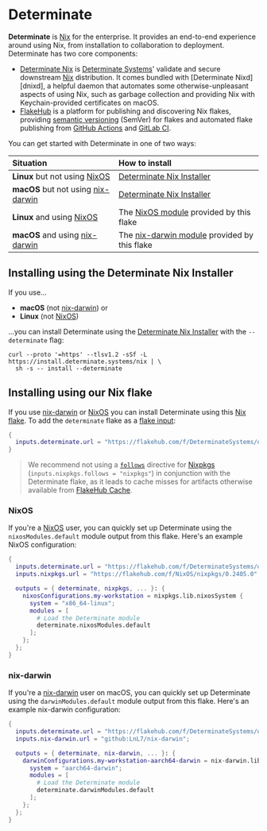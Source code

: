 # Determinate

**Determinate** is [Nix] for the enterprise.
It provides an end-to-end experience around using Nix, from installation to collaboration to deployment.
Determinate has two core components:

- [Determinate Nix][det-nix] is [Determinate Systems][detsys]' validate and secure downstream [Nix] distribution.
  It comes bundled with [Determinate Nixd][dnixd], a helpful daemon that automates some otherwise-unpleasant aspects of using Nix, such as garbage collection and providing Nix with Keychain-provided certificates on macOS.
- [FlakeHub] is a platform for publishing and discovering Nix flakes, providing [semantic versioning][semver] (SemVer) for flakes and automated flake publishing from [GitHub Actions][actions] and [GitLab CI][gitlab-ci].

You can get started with Determinate in one of two ways:

| Situation                            | How to install                                                               |
| :----------------------------------- | :--------------------------------------------------------------------------- |
| **Linux** but not using [NixOS]      | [Determinate Nix Installer](#installing-using-the-determinate-nix-installer) |
| **macOS** but not using [nix-darwin] | [Determinate Nix Installer](#installing-using-the-determinate-nix-installer) |
| **Linux** and using [NixOS]          | The [NixOS module](#nixos) provided by this flake                            |
| **macOS** and using [nix-darwin]     | The [nix-darwin module](#nix-darwin) provided by this flake                  |

## Installing using the Determinate Nix Installer

If you use...

- **macOS** (not [nix-darwin]) or
- **Linux** (not [NixOS])

...you can install Determinate using the [Determinate Nix Installer][installer] with the `--determinate` flag:

```shell
curl --proto '=https' --tlsv1.2 -sSf -L https://install.determinate.systems/nix | \
  sh -s -- install --determinate
```

## Installing using our Nix flake

If you use [nix-darwin] or [NixOS] you can install Determinate using this [Nix flake][flakes].
To add the `determinate` flake as a [flake input][flake-inputs]:

```nix
{
  inputs.determinate.url = "https://flakehub.com/f/DeterminateSystems/determinate/0.1";
}
```

> We recommend not using a [`follows`][follows] directive for [Nixpkgs] (`inputs.nixpkgs.follows = "nixpkgs"`) in conjunction with the Determinate flake, as it leads to cache misses for artifacts otherwise available from [FlakeHub Cache][cache].

### NixOS

If you're a [NixOS] user, you can quickly set up Determinate using the `nixosModules.default` module output from this flake.
Here's an example NixOS configuration:

```nix
{
  inputs.determinate.url = "https://flakehub.com/f/DeterminateSystems/determinate/0.1";
  inputs.nixpkgs.url = "https://flakehub.com/f/NixOS/nixpkgs/0.2405.0";

  outputs = { determinate, nixpkgs, ... }: {
    nixosConfigurations.my-workstation = nixpkgs.lib.nixosSystem {
      system = "x86_64-linux";
      modules = [
        # Load the Determinate module
        determinate.nixosModules.default
      ];
    };
  };
}
```

### nix-darwin

If you're a [nix-darwin] user on macOS, you can quickly set up Determinate using the `darwinModules.default` module output from this flake.
Here's an example nix-darwin configuration:

```nix
{
  inputs.determinate.url = "https://flakehub.com/f/DeterminateSystems/determinate/0.1";
  inputs.nix-darwin.url = "github:LnL7/nix-darwin";

  outputs = { determinate, nix-darwin, ... }: {
    darwinConfigurations.my-workstation-aarch64-darwin = nix-darwin.lib.darwinSystem {
      system = "aarch64-darwin";
      modules = [
        # Load the Determinate module
        determinate.darwinModules.default
      ];
    };
  };
}
```

[actions]: https://github.com/features/actions
[cache]: https://determinate.systems/posts/flakehub-cache-beta
[det-nix]: https://determinate.systems/nix
[detsys]: https://determinate.systems
[fh]: https://github.com/DeterminateSystems/fh
[flakehub]: https://flakehub.com
[flake-inputs]: https://zero-to-nix.com/concepts/flakes#inputs
[flakes]: https://zero-to-nix.com/concepts/flakes
[follows]: https://zero-to-nix.com/concepts/flakes#inputs
[gitlab-ci]: https://docs.gitlab.com/ee/ci
[installer]: https://github.com/DeterminateSystems/nix-installer
[netrc]: https://www.gnu.org/software/inetutils/manual/html_node/The-_002enetrc-file.html
[nix]: https://zero-to-nix.com/concepts/nix
[nix-conf]: https://nix.dev/manual/nix/latest/command-ref/conf-file
[nix-darwin]: https://github.com/LnL7/nix-darwin
[nixos]: https://zero-to-nix.com/concepts/nixos
[nixpkgs]: https://zero-to-nix.com/concepts/nixpkgs
[semver]: https://docs.determinate.systems/flakehub/concepts/semver
